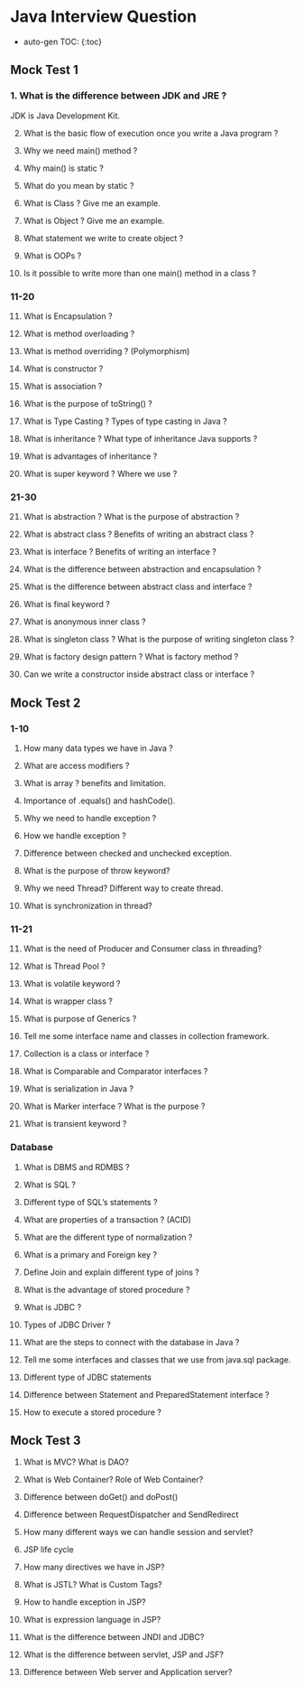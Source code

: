 # Java Interview Question

* auto-gen TOC:
{:toc}

## Mock Test 1

### 1.	What is the difference between JDK and JRE ?

JDK is Java Development Kit.
 
2.	What is the basic flow of execution once you write a Java program ?
 
3.	Why we need main() method ?
 
4.	Why main() is static ?

5.	What do you mean by static ?
  
6.	What is Class ? Give me an example.
 
7.	What is Object ? Give me an example. 
 
8.	What statement we write to create object ?
 
9.	What is OOPs ?
 
10.	Is it possible to write more than one main() method in a class ?

### 11-20
11.	What is Encapsulation ?
 
12.	What is method overloading ?
 
13.	What is method overriding ? (Polymorphism)
 
14.	What is constructor ?
 
15.	What is association ?
 
16.	What is the purpose of toString() ? 
 
17.	What is Type Casting ? Types of type casting in Java ?

18.	What is inheritance ? What type of inheritance Java supports ?
 
19.	What is advantages of inheritance ?
 
20.	What is super keyword ? Where we use ?

### 21-30
21.	What is abstraction ? What is the purpose of abstraction ?
 
22.	What is abstract class ? Benefits of writing an abstract class ?
 
23.	What is interface ? Benefits of writing an interface ?
 
24.	What is the difference between abstraction and encapsulation ?
 
25.	What is the difference between abstract class and interface ?
 
26.	What is final keyword ?
 
27.	What is anonymous inner class ?
 
28.	What is singleton class ? What is the purpose of writing singleton class ?
 
29.	What is factory design pattern ? What is factory method ?

30.	Can we write a constructor inside abstract class or interface ?

## Mock Test 2
### 1-10
1.	How many data types we have in Java ?

2.	What are access modifiers ?

3.	What is array ? benefits and limitation.

4.	Importance of .equals() and hashCode().

5.	Why we need to handle exception ?

6.	How we handle exception ?

7.	Difference between checked and unchecked exception.

8.	What is the purpose of throw keyword?

9.	Why we need Thread? Different way to create thread.

10.	What is synchronization in thread?

### 11-21

11.	What is the need of Producer and Consumer class in threading?

12.	What is Thread Pool ?

13.	What is volatile keyword ?

14.	What is wrapper class ?

15.	What is purpose of Generics ?

16.	Tell me some interface name and classes in collection framework.

17.	Collection is a class or interface ?

18.	What is Comparable and Comparator interfaces ?

19.	What is serialization in Java ?

20.	What is Marker interface ? What is the purpose ?

21.	What is transient keyword ?

### Database

1.	What is DBMS and RDMBS ?

2.	What is SQL ?

3.	Different type of SQL’s statements ?

4.	What are properties of a transaction ?	(ACID)

5.	What are the different type of normalization ?

6.	What is a primary and Foreign key ?

7.	Define Join and explain different type of joins ?

8.	What is the advantage of stored procedure ?

9.	What is JDBC ?

10.	Types of JDBC Driver ?

11.	What are the steps to connect with the database in Java ?

12.	Tell me some interfaces and classes that we use from java.sql package.

13.	Different type of JDBC statements

14.	Difference between Statement and PreparedStatement interface ?

15.	How to execute a stored procedure ?

## Mock Test 3

1.	What is MVC? What is DAO?

2.	What is Web Container? Role of Web Container?

3.	Difference between doGet() and doPost()

4.	Difference between RequestDispatcher and SendRedirect

5.	How many different ways we can handle session and servlet?

6.	JSP life cycle

7.	How many directives we have in JSP?

8.	What is JSTL? What is Custom Tags?

9.	How to handle exception in JSP?

10.	What is expression language in JSP?

11.	What is the difference between JNDI and JDBC?

12.	What is the difference between servlet, JSP and JSF?

13.	Difference between Web server and Application server?

